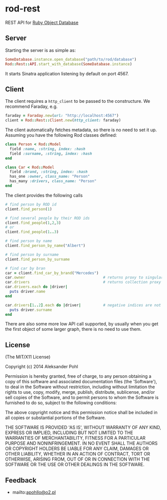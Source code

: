 # rod-rest

REST API for [Ruby Object Database](https://github.com/apohllo/rod)


## Server

Starting the server is as simple as:

```ruby
SomeDatabase.instance.open_database("path/to/rod/database")
Rod::Rest::API.start_with_database(SomeDatabase.instance)
```

It starts Sinatra application listening by default on port 4567.

## Client

The client requires a `http_client` to be passed to the constructure. We
recommend Faraday, e.g.

```ruby
faraday = Faraday.new(url: "http://localhost:4567")
client = Rod::Rest::Client.new(http_client: faraday)
```

The client automatically fetches metadata, so there is no need to set it up.
Assuming you have the following Rod classes defined:

```ruby
class Person < Rod::Model
  field :name, :string, index: :hash
  field :surname, :string, index: :hash
end

class Car < Rod::Model
  field :brand, :string, index: :hash
  has_one :owner, class_name: "Person"
  has_many :drivers, class_name: "Person"
end
```


The client provides the following calls

```ruby
# find person by ROD id
client.find_person(1)

# find several people by their ROD ids
client.find_people(1,2,3)
# or
client.find_people(1..3)

# find person by name
client.find_person_by_name("Albert")

# find person by surname
client.find_person_by_surname

# find car by bran
car = client.find_car_by_brand("Mercedes")
car.owner                                   # returns proxy to singular association
car.drivers                                 # returns collection proxy
car.drivers.each do |driver|
  puts driver.name
end

car.drivers[1..2].each do |driver|          # negative indices are not yet supported
  puts driver.surname
end
```
  
There are also some more low API call supported, by usually when you get the
first object of some larger graph, there is no need to use them.


## License

(The MIT/X11 License)

Copyright (c) 2014 Aleksander Pohl

Permission is hereby granted, free of charge, to any person obtaining
a copy of this software and associated documentation files (the
'Software'), to deal in the Software without restriction, including
without limitation the rights to use, copy, modify, merge, publish,
distribute, sublicense, and/or sell copies of the Software, and to
permit persons to whom the Software is furnished to do so, subject to
the following conditions:

The above copyright notice and this permission notice shall be
included in all copies or substantial portions of the Software.

THE SOFTWARE IS PROVIDED 'AS IS', WITHOUT WARRANTY OF ANY KIND,
EXPRESS OR IMPLIED, INCLUDING BUT NOT LIMITED TO THE WARRANTIES OF
MERCHANTABILITY, FITNESS FOR A PARTICULAR PURPOSE AND NONINFRINGEMENT.
IN NO EVENT SHALL THE AUTHORS OR COPYRIGHT HOLDERS BE LIABLE FOR ANY
CLAIM, DAMAGES OR OTHER LIABILITY, WHETHER IN AN ACTION OF CONTRACT,
TORT OR OTHERWISE, ARISING FROM, OUT OF OR IN CONNECTION WITH THE
SOFTWARE OR THE USE OR OTHER DEALINGS IN THE SOFTWARE.

## Feedback

* mailto:apohllo@o2.pl
